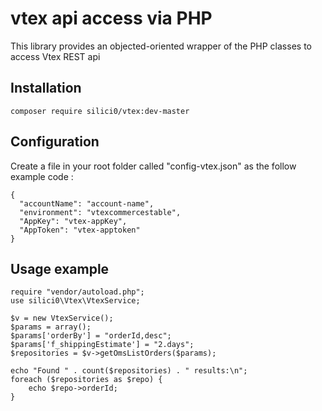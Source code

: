 # vtex api access via PHP

This library provides an objected-oriented wrapper of the PHP classes to access Vtex REST api

## Installation

```
composer require silici0/vtex:dev-master
```

## Configuration

Create a file in your root folder called "config-vtex.json" as the follow example code :
```
{
  "accountName": "account-name",
  "environment": "vtexcommercestable",
  "AppKey": "vtex-appKey",
  "AppToken": "vtex-apptoken"
}
```

## Usage example

```
require "vendor/autoload.php";
use silici0\Vtex\VtexService;

$v = new VtexService();
$params = array();
$params['orderBy'] = "orderId,desc";
$params['f_shippingEstimate'] = "2.days";
$repositories = $v->getOmsListOrders($params);

echo "Found " . count($repositories) . " results:\n";
foreach ($repositories as $repo) {
    echo $repo->orderId;
}
```